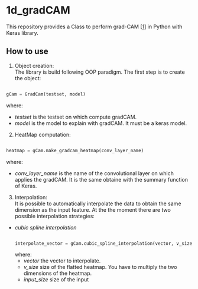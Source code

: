 # 1d_gradCAM

This repository provides a Class to perform grad-CAM [[1](https://arxiv.org/abs/1610.02391)] in Python with Keras library. 

## How to use

1. Object creation:\
The library is build following OOP paradigm. The first step is to create the object: 
```python

gCam = GradCam(testset, model)

```
where: 
* *testset* is the testset on which compute gradCAM.
* *model* is the model to explain with gradCAM. It must be a keras model. 

2. HeatMap computation:
```python

heatmap = gCam.make_gradcam_heatmap(conv_layer_name)

```
where:
* *conv_layer_name* is the name of the convolutional layer on which applies the gradCAM. It is the same obtaine with the summary function of Keras. 

3. Interpolation:\
It is possible to automatically interpolate the data to obtain the same dimension as the input feature. At the the moment there are two possible interpolation strategies: 
* *cubic spline interpolation*
  ```python

  interpolate_vector = gCam.cubic_spline_interpolation(vector, v_size, input_size)
  
  ```
  where:
    * *vector* the vector to interpolate.
    * *v_size* size of the flatted heatmap. You have to multiply the two dimensions of the heatmap. 
    * *input_size* size of the input
